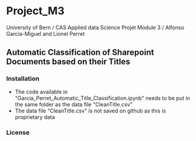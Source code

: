 # Project_M3
University of Bern / CAS Applied data Science Projet Module 3 / Alfonso Garcia-Miguel and Lionel Perret

## Automatic Classification of Sharepoint Documents based on their Titles

### Installation
- The code available in "Garcia_Perret_Automatic_Title_Classification.ipynb" needs to be put in the same folder as the data file "CleanTitle.csv"
- The data file "CleanTitle.csv" is not saved on github as this is proprietary data

### License
